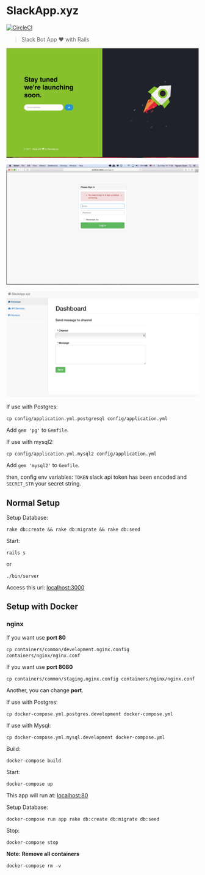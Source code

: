 SlackApp.xyz
==================

[![CircleCI](https://circleci.com/gh/minhquan4080/slackapp.xyz/tree/master.svg?style=svg)](https://circleci.com/gh/minhquan4080/slackapp.xyz/tree/master)

> Slack Bot App :heart: with Rails

![](/app/assets/images/home.png)

![](/app/assets/images/login-screen.png)

![](/app/assets/images/admin.png)

If use with Postgres:

```
cp config/application.yml.postgresql config/application.yml
```

Add `gem 'pg'` to `Gemfile`.

If use with mysql2:

```
cp config/application.yml.mysql2 config/application.yml
```

Add `gem 'mysql2'` to `Gemfile`.

then, config env variables: `TOKEN` slack api token has been encoded and `SECRET_STR` your secret string.

## Normal Setup

Setup Database:

```
rake db:create && rake db:migrate && rake db:seed
```

Start:

```
rails s
```

or

```
./bin/server
```

Access this url: [localhost:3000](http://localhost:3000)

## Setup with Docker

### nginx

If you want use **port 80**

```
cp containers/common/development.nginx.config containers/nginx/nginx.conf
```

If you want use **port 8080**

```
cp containers/common/staging.nginx.config containers/nginx/nginx.conf
```

Another, you can change **port**.

If use with Postgres:

```
cp docker-compose.yml.postgres.development docker-compose.yml
```

If use with Mysql:

```
cp docker-compose.yml.mysql.development docker-compose.yml
```

Build:

```
docker-compose build
```

Start:

```
docker-compose up
```

This app will run at: [localhost:80](http://localhost:80)

Setup Database:

```
docker-compose run app rake db:create db:migrate db:seed
```

Stop:

```
docker-compose stop
```

**Note: Remove all containers**

```
docker-compose rm -v
```
